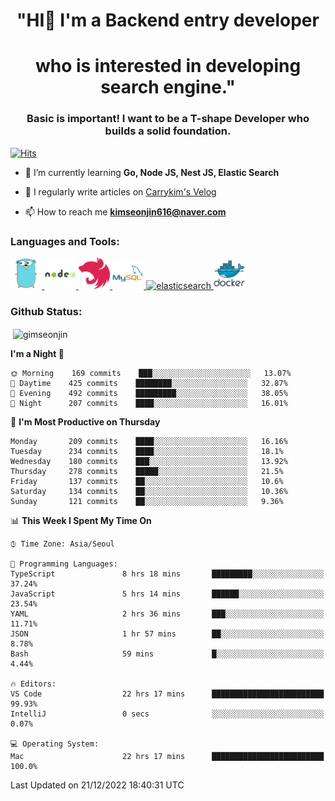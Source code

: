 <h1 align="center">"HI👋 I'm a Backend entry developer </h1>
<h1 align="center"> who is interested in developing search engine."</h1>
<h3 align="center">Basic is important! I want to be a T-shape Developer who builds a solid foundation.</h3>

[![Hits](https://hits.seeyoufarm.com/api/count/incr/badge.svg?url=https%3A%2F%2Fgithub.com%2Fgimseonjin&count_bg=%2318BFE5&title_bg=%23555555&icon=ko-fi.svg&icon_color=%23E7E7E7&title=hits&edge_flat=false)](https://hits.seeyoufarm.com)

- 🌱 I’m currently learning **Go, Node JS, Nest JS, Elastic Search**

- 📝 I regularly write articles on [Carrykim's Velog](https://velog.io/@carrykim)

- 📫 How to reach me **kimseonjin616@naver.com**


<h3 align="left">Languages and Tools:</h3>
<p align="left"> 
<a href="https://golang.org" target="_blank" rel="noreferrer"> <img src="https://raw.githubusercontent.com/devicons/devicon/master/icons/go/go-original.svg" alt="go" width="10%" height="10%"/> </a>
<a href="https://nodejs.org" target="_blank" rel="noreferrer"> <img src="https://raw.githubusercontent.com/devicons/devicon/master/icons/nodejs/nodejs-original-wordmark.svg" alt="nodejs" width="10%" height="10%"/> </a> <a></a>
<a href="https://nestjs.com/" target="_blank" rel="noreferrer"> <img src="https://raw.githubusercontent.com/devicons/devicon/master/icons/nestjs/nestjs-plain.svg" alt="nestjs" width="10%" height="10%"/> </a> 
<a href="https://www.mysql.com/" target="_blank" rel="noreferrer"> <img src="https://raw.githubusercontent.com/devicons/devicon/master/icons/mysql/mysql-original-wordmark.svg" alt="mysql" width="10%" height="10%"/>  </a>
 <a href="https://www.elastic.co" target="_blank" rel="noreferrer"> <img src="https://www.vectorlogo.zone/logos/elastic/elastic-icon.svg" alt="elasticsearch" width="10%" height="10%"/> </a> 
 <a href="https://www.docker.com/" target="_blank" rel="noreferrer"> <img src="https://raw.githubusercontent.com/devicons/devicon/master/icons/docker/docker-original-wordmark.svg" alt="docker" width="10%" height="10%"/> </a>
</p>


<h3 align="left">Github Status:</h3>
<p align="left">
 <p>&nbsp;<img align="center" src="https://github-readme-stats.vercel.app/api?username=gimseonjin&show_icons=true&locale=en" alt="gimseonjin" /></p>
</p>


<!--START_SECTION:waka-->
**I'm a Night 🦉** 

```text
🌞 Morning    169 commits    ███░░░░░░░░░░░░░░░░░░░░░░   13.07% 
🌆 Daytime    425 commits    ████████░░░░░░░░░░░░░░░░░   32.87% 
🌃 Evening    492 commits    █████████░░░░░░░░░░░░░░░░   38.05% 
🌙 Night      207 commits    ████░░░░░░░░░░░░░░░░░░░░░   16.01%

```
📅 **I'm Most Productive on Thursday** 

```text
Monday       209 commits    ████░░░░░░░░░░░░░░░░░░░░░   16.16% 
Tuesday      234 commits    ████░░░░░░░░░░░░░░░░░░░░░   18.1% 
Wednesday    180 commits    ███░░░░░░░░░░░░░░░░░░░░░░   13.92% 
Thursday     278 commits    █████░░░░░░░░░░░░░░░░░░░░   21.5% 
Friday       137 commits    ██░░░░░░░░░░░░░░░░░░░░░░░   10.6% 
Saturday     134 commits    ██░░░░░░░░░░░░░░░░░░░░░░░   10.36% 
Sunday       121 commits    ██░░░░░░░░░░░░░░░░░░░░░░░   9.36%

```


📊 **This Week I Spent My Time On** 

```text
⌚︎ Time Zone: Asia/Seoul

💬 Programming Languages: 
TypeScript               8 hrs 18 mins       █████████░░░░░░░░░░░░░░░░   37.24% 
JavaScript               5 hrs 14 mins       ██████░░░░░░░░░░░░░░░░░░░   23.54% 
YAML                     2 hrs 36 mins       ███░░░░░░░░░░░░░░░░░░░░░░   11.71% 
JSON                     1 hr 57 mins        ██░░░░░░░░░░░░░░░░░░░░░░░   8.78% 
Bash                     59 mins             █░░░░░░░░░░░░░░░░░░░░░░░░   4.44%

🔥 Editors: 
VS Code                  22 hrs 17 mins      █████████████████████████   99.93% 
IntelliJ                 0 secs              ░░░░░░░░░░░░░░░░░░░░░░░░░   0.07%

💻 Operating System: 
Mac                      22 hrs 17 mins      █████████████████████████   100.0%

```


 Last Updated on 21/12/2022 18:40:31 UTC
<!--END_SECTION:waka-->
